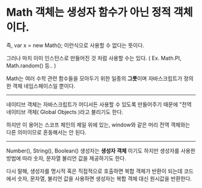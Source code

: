 <h1>Math 객체는 생성자 함수가 아닌 정적 객체이다.</h1>
즉, var x = new Math(); 이런식으로 사용할 수 없다는 뜻이다.

그러나 마치 이미 인스턴스로 만들어진 것 처럼 사용할 수는 있다. ( Ex. Math.PI, Math.random() 등.. )

Math는 여러 수학 관련 함수들을 모아두기 위한 일종의 <b>그릇</b>이며 자바스크립트가 정의한 객체 네임스페이스일 뿐이다.

-----------------------
네이티브 객체는 자바스크립트가 어디서든 사용할 수 있도록 만들어주기 때문에 "전역 네이티브 객체( Global Objects )라고 불리기도 한다.

하지만 이 용어는 스코프 체인의 제일 위에 있는, window와 같은 머리 전역 객체와는 다른 의미이므로 혼동해서는 안 된다.

-----------------------
Number(), String(), Boolean() 생성자는 <b>생성자 객체</b> 이기도 하지만 생성자를 사용한 방법에 따라 숫자, 문자열 불리언 값을 제공하기도 한다.

다시 말해, 생성자를 명시적 혹은 직접적으로 호출하면 복합 객체가 반환이 되는데 코드에서 숫자, 문자열, 불리언 값을 사용하면 생성자는 복합 객체 대신 원시값을 반환한다.